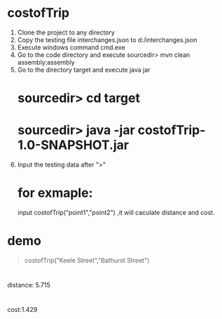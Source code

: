 # costofTrip
1. Clone the project to any directory
2. Copy the testing file interchanges.json to d:/interchanges.json
3. Execute windows command
    cmd.exe
4. Go to the code directory and execute
    sourcedir> mvn clean assembly:assembly
5. Go to the directory target and execute java jar
    # sourcedir> cd target
    # sourcedir> java -jar costofTrip-1.0-SNAPSHOT.jar
5. Input the testing data after ">" 
   # for exmaple:
    input costofTrip("point1","point2") ,it will caculate distance and cost.
# demo
>costofTrip("Keele Street","Bathurst Street")
# 
distance: 5.715
#
cost:1.429


